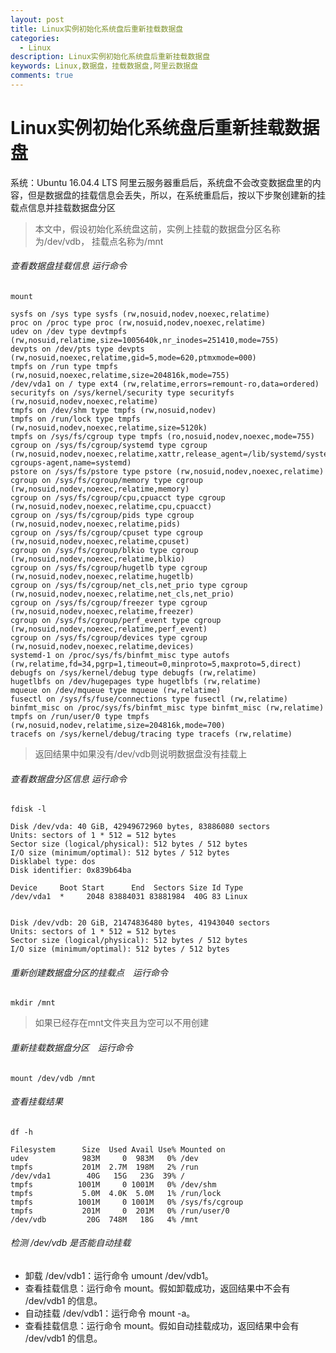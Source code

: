 ```yaml
---
layout: post
title: Linux实例初始化系统盘后重新挂载数据盘
categories:
  - Linux
description: Linux实例初始化系统盘后重新挂载数据盘
keywords: Linux,数据盘，挂载数据盘,阿里云数据盘
comments: true
---
```



# Linux实例初始化系统盘后重新挂载数据盘
系统：Ubuntu 16.04.4 LTS
阿里云服务器重启后，系统盘不会改变数据盘里的内容，但是数据盘的挂载信息会丢失，所以，在系统重启后，按以下步聚创建新的挂载点信息并挂载数据盘分区
>本文中，假设初始化系统盘这前，实例上挂载的数据盘分区名称为/dev/vdb， 挂载点名称为/mnt

###### 查看数据盘挂载信息 运行命令
```
mount
```
```
sysfs on /sys type sysfs (rw,nosuid,nodev,noexec,relatime)
proc on /proc type proc (rw,nosuid,nodev,noexec,relatime)
udev on /dev type devtmpfs (rw,nosuid,relatime,size=1005640k,nr_inodes=251410,mode=755)
devpts on /dev/pts type devpts (rw,nosuid,noexec,relatime,gid=5,mode=620,ptmxmode=000)
tmpfs on /run type tmpfs (rw,nosuid,noexec,relatime,size=204816k,mode=755)
/dev/vda1 on / type ext4 (rw,relatime,errors=remount-ro,data=ordered)
securityfs on /sys/kernel/security type securityfs (rw,nosuid,nodev,noexec,relatime)
tmpfs on /dev/shm type tmpfs (rw,nosuid,nodev)
tmpfs on /run/lock type tmpfs (rw,nosuid,nodev,noexec,relatime,size=5120k)
tmpfs on /sys/fs/cgroup type tmpfs (ro,nosuid,nodev,noexec,mode=755)
cgroup on /sys/fs/cgroup/systemd type cgroup (rw,nosuid,nodev,noexec,relatime,xattr,release_agent=/lib/systemd/systemd-cgroups-agent,name=systemd)
pstore on /sys/fs/pstore type pstore (rw,nosuid,nodev,noexec,relatime)
cgroup on /sys/fs/cgroup/memory type cgroup (rw,nosuid,nodev,noexec,relatime,memory)
cgroup on /sys/fs/cgroup/cpu,cpuacct type cgroup (rw,nosuid,nodev,noexec,relatime,cpu,cpuacct)
cgroup on /sys/fs/cgroup/pids type cgroup (rw,nosuid,nodev,noexec,relatime,pids)
cgroup on /sys/fs/cgroup/cpuset type cgroup (rw,nosuid,nodev,noexec,relatime,cpuset)
cgroup on /sys/fs/cgroup/blkio type cgroup (rw,nosuid,nodev,noexec,relatime,blkio)
cgroup on /sys/fs/cgroup/hugetlb type cgroup (rw,nosuid,nodev,noexec,relatime,hugetlb)
cgroup on /sys/fs/cgroup/net_cls,net_prio type cgroup (rw,nosuid,nodev,noexec,relatime,net_cls,net_prio)
cgroup on /sys/fs/cgroup/freezer type cgroup (rw,nosuid,nodev,noexec,relatime,freezer)
cgroup on /sys/fs/cgroup/perf_event type cgroup (rw,nosuid,nodev,noexec,relatime,perf_event)
cgroup on /sys/fs/cgroup/devices type cgroup (rw,nosuid,nodev,noexec,relatime,devices)
systemd-1 on /proc/sys/fs/binfmt_misc type autofs (rw,relatime,fd=34,pgrp=1,timeout=0,minproto=5,maxproto=5,direct)
debugfs on /sys/kernel/debug type debugfs (rw,relatime)
hugetlbfs on /dev/hugepages type hugetlbfs (rw,relatime)
mqueue on /dev/mqueue type mqueue (rw,relatime)
fusectl on /sys/fs/fuse/connections type fusectl (rw,relatime)
binfmt_misc on /proc/sys/fs/binfmt_misc type binfmt_misc (rw,relatime)
tmpfs on /run/user/0 type tmpfs (rw,nosuid,nodev,relatime,size=204816k,mode=700)
tracefs on /sys/kernel/debug/tracing type tracefs (rw,relatime)
```
>返回结果中如果没有/dev/vdb则说明数据盘没有挂载上

###### 查看数据盘分区信息 运行命令
```
fdisk -l
```
```
Disk /dev/vda: 40 GiB, 42949672960 bytes, 83886080 sectors
Units: sectors of 1 * 512 = 512 bytes
Sector size (logical/physical): 512 bytes / 512 bytes
I/O size (minimum/optimal): 512 bytes / 512 bytes
Disklabel type: dos
Disk identifier: 0x839b64ba

Device     Boot Start      End  Sectors Size Id Type
/dev/vda1  *     2048 83884031 83881984  40G 83 Linux


Disk /dev/vdb: 20 GiB, 21474836480 bytes, 41943040 sectors
Units: sectors of 1 * 512 = 512 bytes
Sector size (logical/physical): 512 bytes / 512 bytes
I/O size (minimum/optimal): 512 bytes / 512 bytes
```
###### 重新创建数据盘分区的挂载点　运行命令
```
mkdir /mnt
```
>如果已经存在mnt文件夹且为空可以不用创建

###### 重新挂载数据盘分区　运行命令
```
mount /dev/vdb /mnt
```
###### 查看挂载结果
```
df -h
```
```
Filesystem      Size  Used Avail Use% Mounted on
udev            983M     0  983M   0% /dev
tmpfs           201M  2.7M  198M   2% /run
/dev/vda1        40G   15G   23G  39% /
tmpfs          1001M     0 1001M   0% /dev/shm
tmpfs           5.0M  4.0K  5.0M   1% /run/lock
tmpfs          1001M     0 1001M   0% /sys/fs/cgroup
tmpfs           201M     0  201M   0% /run/user/0
/dev/vdb         20G  748M   18G   4% /mnt
```
###### 检测 /dev/vdb 是否能自动挂载

* 卸载 /dev/vdb1：运行命令 umount /dev/vdb1。
* 查看挂载信息：运行命令 mount。假如卸载成功，返回结果中不会有 /dev/vdb1 的信息。
* 自动挂载 /dev/vdb1：运行命令 mount -a。
* 查看挂载信息：运行命令 mount。假如自动挂载成功，返回结果中会有 /dev/vdb1 的信息。







